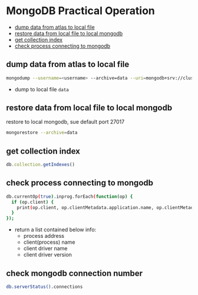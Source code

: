 # MongoDB Practical Operation

- [dump data from atlas to local file](#dump-data-from-atlas-to-local-file)
- [restore data from local file to local mongodb](#restore-data-from-local-file-to-local-mongodb)
- [get collection index](#get-collection-index)
- [check process connecting to mongodb](#check-process-connecting-to-mongodb)

## dump data from atlas to local file

```sh
mongodump --username=<username> --archive=data --uri=mongodb+srv://cluster0.kefgspk.mongodb.net/sample_airbnb
```

- dump to local file `data`

## restore data from local file to local mongodb

restore to local mongodb, sue default port 27017

```sh
mongorestore --archive=data
```

## get collection index

```js
db.collection.getIndexes()
```

## check process connecting to mongodb

```sh
db.currentOp(true).inprog.forEach(function(op) {
  if (op.client) {
    print(op.client, op.clientMetadata.application.name, op.clientMetadata.driver.name, op.clientMetadata.driver.version);
  }
});
```

- return a list contained below info:
  - process address
  - client(process) name
  - client driver name
  - client driver version

## check mongodb connection number

```sh
db.serverStatus().connections
```